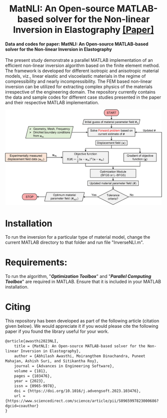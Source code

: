 <h1 align="center">MatNLI: An Open-source MATLAB-based solver for the Non-linear Inversion in Elastography <a href="https://www.sciencedirect.com/science/article/pii/S0965997823000686?dgcid=coauthor" class="button big">[Paper]</a></h1>

#### **Data and codes for paper: MatNLI: An Open-source MATLAB-based solver for the Non-linear Inversion in Elastography**

The present study demonstrate a parallel MATLAB implementation of an efficient non-linear inversion algorithm based on the finite element method. The framework is developed for different isotropic and anisotropic material models, viz., linear elastic and viscoelastic materials in the regime of compressibility and nearly incompressibility. The FEM based non-linear inversion can be utilized for extracting complex physics of the materials irrespective of the engineering domain. The repository currently contains the data and sample codes for different case studies presented in the paper and their respective MATLAB implementation.


![results](Images/cover.jpg)

> 

# Installation
To run the inversion for a particular type of material model, change the current MATLAB directory to that folder and run file "InverseNLI.m".

# Requirements:
To run the algorithm, "***Optimization Toolbox***" and "***Parallel Computing Toolbox***" are required in MATLAB. Ensure that it is included in your MATLAB installation.




# Citing
This repository has been developed as part of the following article (citation given below). We would appreciate it if you would please cite the following paper if you found the library useful for your work.

```
@article{awasthi2023NLI,
    title = {MatNLI: An Open-source MATLAB-based solver for the Non-linear Inversion in Elastography},
    author = {Abhilash Awasthi, Moirangthem Dinachandra, Puneet Mahajan, Ashish Suri, and Sitikantha Roy},
    journal = {Advances in Engineering Software},
    volume = {181},
    pages = {103476},
    year = {2023},
    issn = {0965-9978},
    doi = {https://doi.org/10.1016/j.advengsoft.2023.103476},
    url = {https://www.sciencedirect.com/science/article/pii/S0965997823000686?dgcid=coauthor}
}
```
